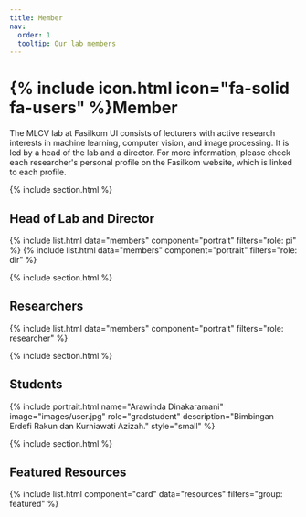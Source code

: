 ```yaml
---
title: Member
nav:
  order: 1
  tooltip: Our lab members
---
```


# {% include icon.html icon="fa-solid fa-users" %}Member

The MLCV lab at Fasilkom UI consists of lecturers with active research interests in machine learning, computer vision, and image processing. It is led by a head of the lab and a director. For more information, please check each researcher's personal profile on the Fasilkom website, which is linked to each profile.

{% include section.html %}
## Head of Lab and Director
{% include list.html data="members" component="portrait" filters="role: pi" %}
{% include list.html data="members" component="portrait" filters="role: dir" %}

{% include section.html %}
## Researchers
{% include list.html data="members" component="portrait" filters="role: researcher" %}

{% include section.html %}
## Students
{% include portrait.html name="Arawinda Dinakaramani" image="images/user.jpg" role="gradstudent" description="Bimbingan Erdefi Rakun dan Kurniawati Azizah." style="small" %}

{% include section.html %}
## Featured Resources
{% include list.html component="card" data="resources" filters="group: featured" %}

